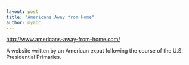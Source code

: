 ```yaml
---
layout: post
title: "Americans Away from Home"
author: myabc
---
```



<http://www.americans-away-from-home.com/>

A website written by an American expat following the course of the U.S. Presidential Primaries.
